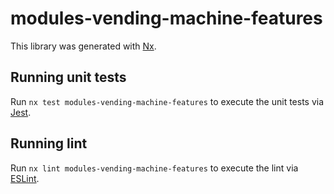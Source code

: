 # modules-vending-machine-features

This library was generated with [Nx](https://nx.dev).

## Running unit tests

Run `nx test modules-vending-machine-features` to execute the unit tests via [Jest](https://jestjs.io).

## Running lint

Run `nx lint modules-vending-machine-features` to execute the lint via [ESLint](https://eslint.org/).
